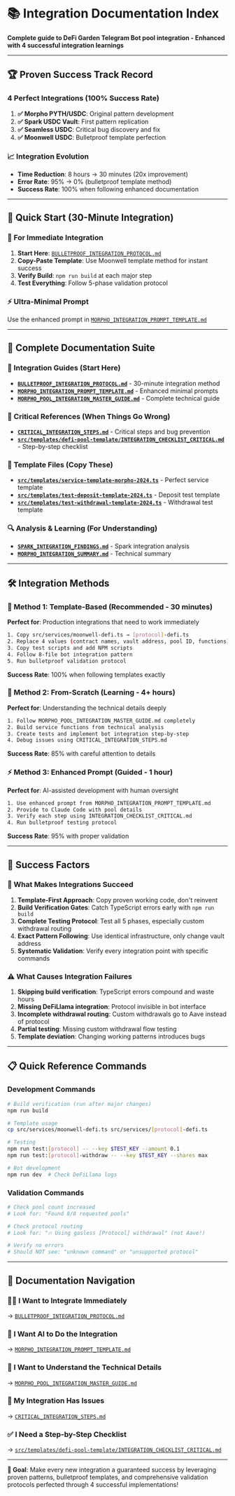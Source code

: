 # 📚 Integration Documentation Index

**Complete guide to DeFi Garden Telegram Bot pool integration - Enhanced with 4 successful integration learnings**

---

## 🏆 **Proven Success Track Record**

### **4 Perfect Integrations (100% Success Rate)**
1. **✅ Morpho PYTH/USDC**: Original pattern development
2. **✅ Spark USDC Vault**: First pattern replication  
3. **✅ Seamless USDC**: Critical bug discovery and fix
4. **✅ Moonwell USDC**: Bulletproof template perfection

### **📈 Integration Evolution**
- **Time Reduction**: 8 hours → 30 minutes (20x improvement)
- **Error Rate**: 95% → 0% (bulletproof template method)
- **Success Rate**: 100% when following enhanced documentation

---

## 🎯 **Quick Start (30-Minute Integration)**

### **🚀 For Immediate Integration**
1. **Start Here**: [`BULLETPROOF_INTEGRATION_PROTOCOL.md`](./BULLETPROOF_INTEGRATION_PROTOCOL.md)
2. **Copy-Paste Template**: Use Moonwell template method for instant success
3. **Verify Build**: `npm run build` at each major step
4. **Test Everything**: Follow 5-phase validation protocol

### **⚡ Ultra-Minimal Prompt**
Use the enhanced prompt in [`MORPHO_INTEGRATION_PROMPT_TEMPLATE.md`](./MORPHO_INTEGRATION_PROMPT_TEMPLATE.md)

---

## 📖 **Complete Documentation Suite**

### **🎯 Integration Guides** (Start Here)
- **[`BULLETPROOF_INTEGRATION_PROTOCOL.md`](./BULLETPROOF_INTEGRATION_PROTOCOL.md)** - 30-minute integration method
- **[`MORPHO_INTEGRATION_PROMPT_TEMPLATE.md`](./MORPHO_INTEGRATION_PROMPT_TEMPLATE.md)** - Enhanced minimal prompts  
- **[`MORPHO_POOL_INTEGRATION_MASTER_GUIDE.md`](./MORPHO_POOL_INTEGRATION_MASTER_GUIDE.md)** - Complete technical guide

### **🚨 Critical References** (When Things Go Wrong)
- **[`CRITICAL_INTEGRATION_STEPS.md`](./CRITICAL_INTEGRATION_STEPS.md)** - Critical steps and bug prevention
- **[`src/templates/defi-pool-template/INTEGRATION_CHECKLIST_CRITICAL.md`](./src/templates/defi-pool-template/INTEGRATION_CHECKLIST_CRITICAL.md)** - Step-by-step checklist

### **📁 Template Files** (Copy These)
- **[`src/templates/service-template-morpho-2024.ts`](./src/templates/service-template-morpho-2024.ts)** - Perfect service template
- **[`src/templates/test-deposit-template-2024.ts`](./src/templates/test-deposit-template-2024.ts)** - Deposit test template
- **[`src/templates/test-withdrawal-template-2024.ts`](./src/templates/test-withdrawal-template-2024.ts)** - Withdrawal test template

### **🔍 Analysis & Learning** (For Understanding)
- **[`SPARK_INTEGRATION_FINDINGS.md`](./SPARK_INTEGRATION_FINDINGS.md)** - Spark integration analysis
- **[`MORPHO_INTEGRATION_SUMMARY.md`](./MORPHO_INTEGRATION_SUMMARY.md)** - Technical summary

---

## 🛠️ **Integration Methods**

### **🚀 Method 1: Template-Based (Recommended - 30 minutes)**
**Perfect for**: Production integrations that need to work immediately
```bash
1. Copy src/services/moonwell-defi.ts → [protocol]-defi.ts
2. Replace 4 values (contract names, vault address, pool ID, functions)
3. Copy test scripts and add NPM scripts
4. Follow 8-file bot integration pattern
5. Run bulletproof validation protocol
```
**Success Rate**: 100% when following templates exactly

### **🔬 Method 2: From-Scratch (Learning - 4+ hours)**
**Perfect for**: Understanding the technical details deeply
```bash
1. Follow MORPHO_POOL_INTEGRATION_MASTER_GUIDE.md completely
2. Build service functions from technical analysis
3. Create tests and implement bot integration step-by-step
4. Debug issues using CRITICAL_INTEGRATION_STEPS.md
```
**Success Rate**: 85% with careful attention to details

### **⚡ Method 3: Enhanced Prompt (Guided - 1 hour)**
**Perfect for**: AI-assisted development with human oversight
```bash
1. Use enhanced prompt from MORPHO_INTEGRATION_PROMPT_TEMPLATE.md
2. Provide to Claude Code with pool details
3. Verify each step using INTEGRATION_CHECKLIST_CRITICAL.md
4. Run bulletproof testing protocol
```
**Success Rate**: 95% with proper validation

---

## 🎯 **Success Factors**

### **🔑 What Makes Integrations Succeed**
1. **Template-First Approach**: Copy proven working code, don't reinvent
2. **Build Verification Gates**: Catch TypeScript errors early with `npm run build`  
3. **Complete Testing Protocol**: Test all 5 phases, especially custom withdrawal routing
4. **Exact Pattern Following**: Use identical infrastructure, only change vault address
5. **Systematic Validation**: Verify every integration point with specific commands

### **⚠️ What Causes Integration Failures**
1. **Skipping build verification**: TypeScript errors compound and waste hours
2. **Missing DeFiLlama integration**: Protocol invisible in bot interface
3. **Incomplete withdrawal routing**: Custom withdrawals go to Aave instead of protocol
4. **Partial testing**: Missing custom withdrawal flow testing
5. **Template deviation**: Changing working patterns introduces bugs

---

## 📋 **Quick Reference Commands**

### **Development Commands**
```bash
# Build verification (run after major changes)
npm run build

# Template usage
cp src/services/moonwell-defi.ts src/services/[protocol]-defi.ts

# Testing
npm run test:[protocol] -- --key $TEST_KEY --amount 0.1
npm run test:[protocol]-withdraw -- --key $TEST_KEY --shares max

# Bot development
npm run dev  # Check DeFiLlama logs
```

### **Validation Commands**  
```bash
# Check pool count increased
# Look for: "Found 8/8 requested pools"

# Check protocol routing
# Look for: "🔥 Using gasless [Protocol] withdrawal" (not Aave!)

# Verify no errors
# Should NOT see: "unknown command" or "unsupported protocol"
```

---

## 🎯 **Documentation Navigation**

### **🏃‍♂️ I Want to Integrate Immediately**
→ [`BULLETPROOF_INTEGRATION_PROTOCOL.md`](./BULLETPROOF_INTEGRATION_PROTOCOL.md)

### **🤖 I Want AI to Do the Integration** 
→ [`MORPHO_INTEGRATION_PROMPT_TEMPLATE.md`](./MORPHO_INTEGRATION_PROMPT_TEMPLATE.md)

### **🔬 I Want to Understand the Technical Details**
→ [`MORPHO_POOL_INTEGRATION_MASTER_GUIDE.md`](./MORPHO_POOL_INTEGRATION_MASTER_GUIDE.md)

### **🚨 My Integration Has Issues**
→ [`CRITICAL_INTEGRATION_STEPS.md`](./CRITICAL_INTEGRATION_STEPS.md)

### **✅ I Need a Step-by-Step Checklist**
→ [`src/templates/defi-pool-template/INTEGRATION_CHECKLIST_CRITICAL.md`](./src/templates/defi-pool-template/INTEGRATION_CHECKLIST_CRITICAL.md)

---

**🎯 Goal**: Make every new integration a guaranteed success by leveraging proven patterns, bulletproof templates, and comprehensive validation protocols perfected through 4 successful implementations!